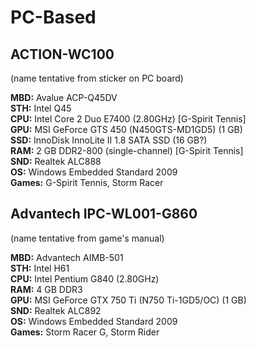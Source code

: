 # PC-Based

## ACTION-WC100
(name tentative from sticker on PC board)  

**MBD:** Avalue ACP-Q45DV  
**STH:** Intel Q45  
**CPU:** Intel Core 2 Duo E7400 (2.80GHz) [G-Spirit Tennis]  
**GPU:** MSI GeForce GTS 450 (N450GTS-MD1GD5) (1 GB)  
**SSD:** InnoDisk InnoLite II 1.8 SATA SSD (16 GB?)  
**RAM:** 2 GB DDR2-800 (single-channel) [G-Spirit Tennis]  
**SND:** Realtek ALC888  
**OS:** Windows Embedded Standard 2009  
**Games:** G-Spirit Tennis, Storm Racer  

## Advantech IPC-WL001-G860
(name tentative from game's manual)

**MBD:** Advantech AIMB-501  
**STH:** Intel H61  
**CPU:** Intel Pentium G840 (2.80GHz)  
**RAM:** 4 GB DDR3  
**GPU:** MSI GeForce GTX 750 Ti (N750 Ti-1GD5/OC) (1 GB)  
**SND:** Realtek ALC892  
**OS:** Windows Embedded Standard 2009  
**Games:** Storm Racer G, Storm Rider  